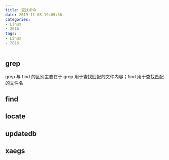 ```yaml
---
title: 查找命令
date: 2019-11-08 19:09:36
categories:
- Linux
- 2016
tags:
- Linux
- 2016
---
```


## grep

grep 与 find 的区别主要在于 grep 用于查找匹配的文件内容；find 用于查找匹配的文件名  

## find





## locate






## updatedb





## xaegs
